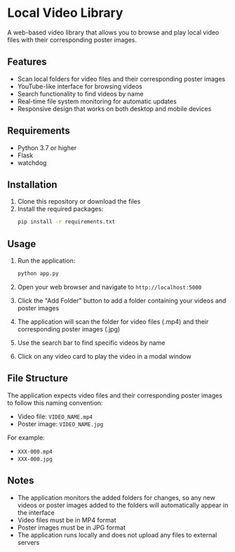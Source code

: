 # Local Video Library

A web-based video library that allows you to browse and play local video files with their corresponding poster images.

## Features

- Scan local folders for video files and their corresponding poster images
- YouTube-like interface for browsing videos
- Search functionality to find videos by name
- Real-time file system monitoring for automatic updates
- Responsive design that works on both desktop and mobile devices

## Requirements

- Python 3.7 or higher
- Flask
- watchdog

## Installation

1. Clone this repository or download the files
2. Install the required packages:
   ```bash
   pip install -r requirements.txt
   ```

## Usage

1. Run the application:
   ```bash
   python app.py
   ```

2. Open your web browser and navigate to `http://localhost:5000`

3. Click the "Add Folder" button to add a folder containing your videos and poster images

4. The application will scan the folder for video files (.mp4) and their corresponding poster images (.jpg)

5. Use the search bar to find specific videos by name

6. Click on any video card to play the video in a modal window

## File Structure

The application expects video files and their corresponding poster images to follow this naming convention:
- Video file: `VIDEO_NAME.mp4`
- Poster image: `VIDEO_NAME.jpg`

For example:
- `XXX-000.mp4`
- `XXX-000.jpg`

## Notes

- The application monitors the added folders for changes, so any new videos or poster images added to the folders will automatically appear in the interface
- Video files must be in MP4 format
- Poster images must be in JPG format
- The application runs locally and does not upload any files to external servers
